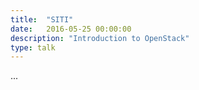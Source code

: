 ```yaml
---
title:  "SITI"
date:   2016-05-25 00:00:00
description: "Introduction to OpenStack"
type: talk
---
```


...
